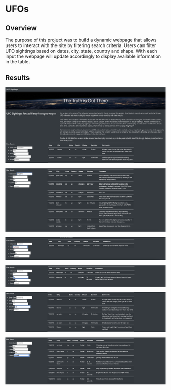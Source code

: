 # UFOs
## Overview 
The purpose of this project was to build a dynamic webpage that allows users to interact with the site by filtering search criteria.  Users can filter UFO sightings based on dates, city, state, country and shape.  With each input the webpage will update accordingly to display available information in the table.

## Results

![](static/images/homepage.png)

![](static/images/date.png)

![](static/images/city.png)

![](static/images/state.png)

![](static/images/county.png)

![](static/images/shape.png)
